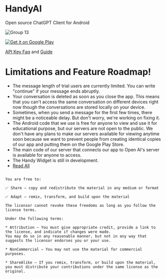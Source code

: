 # HandyAI
Open source ChatGPT Client for Android

![Group 13](https://user-images.githubusercontent.com/83884225/226114760-a943dff6-416d-4f6d-98af-388404a610a9.png)

<a href='https://play.google.com/store/apps/details?id=fusion.ai&utm_source=github&utm_campaign=oos&pcampaignid=pcampaignidMKT-Other-global-all-co-prtnr-py-PartBadge-Mar2515-1'><img alt='Get it on Google Play' src='https://play.google.com/intl/en_us/badges/static/images/badges/en_badge_web_generic.png'/></a>

[API Key Faq](https://github.com/Handy-AI/android/blob/main/ApiKeyFaqs.md) and [Guide](https://github.com/Handy-AI/android/blob/main/ApiKeyGuide.md)

# Limitations and Feature Roadmap!

* The message length of trial users are currently limited. You can write "continue" if your message ends abruptly.
* Your conversation is deleted as soon as you close the app. This means that you can't access the same conversation on different devices right now though the conversations are stored locally on your device.
* Sometimes, when you send a message for the first few times, there might be a noticeable delay. But don't worry, we're working on fixing it.
* The Android code that we use is free for anyone to view and use it for educational purpose, but our servers are not open to the public. We don't have any plans to make our servers available for viewing anytime soon because we want to prevent people from creating identical copies of our app and putting them on the Google Play Store.
* The main code of our server that connects our app to Open AI's server is available for anyone to access.
* The Handy Widget is still in development.
* [Read All](https://github.com/Handy-AI/android/blob/main/Roadmap.md)



```This repository is licensed under [Attribution-NonCommercial-ShareAlike 4.0 International (CC BY-NC-SA 4.0)](https://creativecommons.org/licenses/by-nc-sa/4.0/).

You are free to:

✅ Share — copy and redistribute the material in any medium or format

✅ Adapt — remix, transform, and build upon the material

The licensor cannot revoke these freedoms as long as you follow the license terms.

Under the following terms:

* Attribution — You must give appropriate credit, provide a link to the license, and indicate if changes were made. 
You may do so in any reasonable manner, but not in any way that suggests the licensor endorses you or your use.

* NonCommercial — You may not use the material for commercial purposes.

* ShareAlike — If you remix, transform, or build upon the material, 
you must distribute your contributions under the same license as the original.


